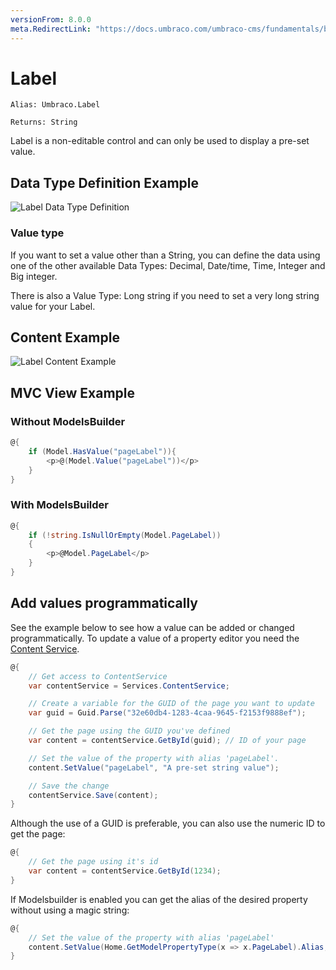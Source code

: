 ```yaml
---
versionFrom: 8.0.0
meta.RedirectLink: "https://docs.umbraco.com/umbraco-cms/fundamentals/backoffice/property-editors/built-in-umbraco-property-editors/label"
---
```


# Label

`Alias: Umbraco.Label`

`Returns: String`

Label is a non-editable control and can only be used to display a pre-set value.

## Data Type Definition Example

![Label Data Type Definition](images/Label-Setup-v8.png)

### Value type

If you want to set a value other than a String, you can define the data using one of the other available Data Types: Decimal, Date/time, Time, Integer and Big integer.

There is also a Value Type: Long string if you need to set a very long string value for your Label.

## Content Example

![Label Content Example](images/Label-Content-v8.png)

## MVC View Example

### Without ModelsBuilder

```csharp
@{
    if (Model.HasValue("pageLabel")){
        <p>@(Model.Value("pageLabel"))</p>
    }
}
```

### With ModelsBuilder

```csharp
@{
    if (!string.IsNullOrEmpty(Model.PageLabel))
    {
        <p>@Model.PageLabel</p>
    }
}
```

## Add values programmatically

See the example below to see how a value can be added or changed programmatically. To update a value of a property editor you need the [Content Service](../../../../Reference/Management/Services/ContentService/index.md).

```csharp
@{
	// Get access to ContentService
	var contentService = Services.ContentService;

	// Create a variable for the GUID of the page you want to update
	var guid = Guid.Parse("32e60db4-1283-4caa-9645-f2153f9888ef");

	// Get the page using the GUID you've defined
	var content = contentService.GetById(guid); // ID of your page

	// Set the value of the property with alias 'pageLabel'. 
	content.SetValue("pageLabel", "A pre-set string value");

	// Save the change
	contentService.Save(content);
}
```

Although the use of a GUID is preferable, you can also use the numeric ID to get the page:

```csharp
@{
    // Get the page using it's id
    var content = contentService.GetById(1234); 
}
```

If Modelsbuilder is enabled you can get the alias of the desired property without using a magic string:

```csharp
@{
    // Set the value of the property with alias 'pageLabel'
    content.SetValue(Home.GetModelPropertyType(x => x.PageLabel).Alias, "A pre-set string value");
}
```


